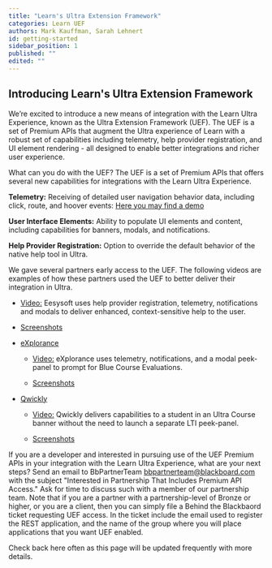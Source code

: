 ```yaml
---
title: "Learn's Ultra Extension Framework"
categories: Learn UEF
authors: Mark Kauffman, Sarah Lehnert
id: getting-started
sidebar_position: 1
published: ""
edited: ""
---
```


<VersioningTracker frontMatter={frontMatter}/>

## Introducing Learn's Ultra Extension Framework

We’re excited to introduce a new means of integration with the Learn Ultra Experience, known as the Ultra Extension Framework (UEF). The UEF is a set of Premium APIs that augment the Ultra experience of Learn with a robust set of capabilities including telemetry, help provider registration, and UI element rendering - all designed to enable better integrations and richer user experience.

What can you do with the UEF? The UEF is a set of Premium APIs that offers several new capabilities for integrations with the Learn Ultra Experience.

**Telemetry:** Receiving of detailed user navigation behavior data, including click, route, and hoover events: [Here you may find a demo](https://youtu.be/rnMsvVo6xOA)

**User Interface Elements:** Ability to populate UI elements and content, including capabilities for banners, modals, and notifications.

**Help Provider Registration:** Option to override the default behavior of the native help tool in Ultra.

We gave several partners early access to the UEF. The following videos are examples of how these partners used the UEF to better deliver their integration in Ultra.

- [Video:](https://youtu.be/OKJWiddjJws) Eesysoft uses help provider registration, telemetry, notifications and modals to deliver enhanced, context-sensitive help to the user.

- [Screenshots](http://images.email.blackboard.com/Web/BlackboardInc/%7B06cb8e9e-5a54-4c15-bde4-fda7df2d8911%7D_EesySoftUEFscreenshots.pdf)

- [eXplorance](https://appcatalog.blackboard.com/details/blue/)

  - [Video:](https://youtu.be/WuH-QpkFyqA) eXplorance uses telemetry, notifications, and a modal peek-panel to prompt for Blue Course Evaluations.

  - [Screenshots](http://images.email.blackboard.com/Web/BlackboardInc/%7B8ca742bc-d001-440c-9e47-6f3263fa677e%7D_ExploranceUEFscreenshots.pdf)

- [Qwickly](http://appcatalog.blackboard.com/partners/0017000000w4nNgAAI/Qwickly%2C+Inc)

  - [Video:](https://vimeo.com/432279170/4b30aed978) Qwickly delivers capabilities to a student in an Ultra Course banner without the need to launch a separate LTI peek-panel.

  - [Screenshots](http://images.email.blackboard.com/Web/BlackboardInc/%7Baffc825e-e416-4c69-aa09-69cf160a5a57%7D_QwicklyUEFscreenshots.pdf)

If you are a developer and interested in pursuing use of the UEF Premium APIs in your integration with the Learn Ultra Experience, what are your next steps? Send an email to BbPartnerTeam <bbpartnerteam@blackboard.com> with the subject "Interested in Partnership That Includes Premium API Access." Ask for time to discuss such with a member of our partnership team. Note that if you are a partner with a partnership-level of Bronze or higher, or you are a client, then you can simply file a Behind the Blackbaord ticket requesting UEF access. In the ticket include the email used to register the REST application, and the name of the group where you will place applications that you want UEF enabled.

Check back here often as this page will be updated frequently with more details.

<AuthorBox frontMatter={frontMatter}/>
